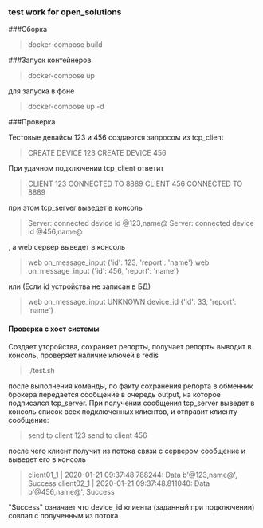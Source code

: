 ### test work for open_solutions

###Сборка
> docker-compose build

###Запуск контейнеров
> docker-compose up

для запуска в фоне

> docker-compose up -d

###Проверка

Тестовые девайсы 123 и 456 создаются запросом из tcp_client

>CREATE DEVICE  123
>CREATE DEVICE  456

При удачном подключении tcp_client ответит

> CLIENT 123 CONNECTED TO 8889
> CLIENT 456 CONNECTED TO 8889

при этом tcp_server выведет в консоль

> Server: connected device id @123,name@
> Server: connected device id @456,name@

, а web сервер выведет в консоль

> web on_message_input {'id': 123, 'report': 'name'}
> web on_message_input {'id': 456, 'report': 'name'}

или (Если id устройства не записан в БД)

> web on_message_input UNKNOWN device_id {'id': 33, 'report': 'name'}


#### Проверка с хост системы

Создает утсройства, сохраняет репорты, получает репорты выводит в консоль, проверяет наличие ключей в redis

> ./test.sh

после выполнения команды, по факту сохранения репорта в обменник брокера передается сообщение в очередь output, на которое подписался tcp_server.
При получении сообщения tcp_server выведет в консоль список всех подключенных клиентов, и отправит клиенту сообщение:

>  send to client 123
>  send to client 456

после чего клиент получит из потока связи с сервером сообщение и выведет его в консоль

> client01_1     | 2020-01-21 09:37:48.788244: Data b'@123,name@', Success
> client02_1     | 2020-01-21 09:37:48.811040: Data b'@456,name@', Success

"Success" означает что device_id клиента (заданный при подключении) совпал с полученным из потока

